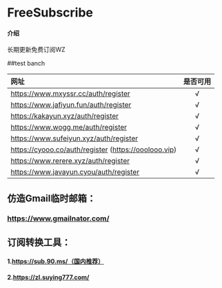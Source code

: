 # FreeSubscribe

#### 介绍
长期更新免费订阅WZ

##test banch



| 网址                                                  | 是否可用 |
| :---------------------------------------------------- | :------: |
| https://www.mxyssr.cc/auth/register                   |    √     |
| https://www.jafiyun.fun/auth/register                 |    √     |
| https://kakayun.xyz/auth/register                     |    √     |
| https://www.wogg.me/auth/register                     |    √     |
| https://www.sufeiyun.xyz/auth/register                |    √     |
| https://cyooo.co/auth/register  (https://ooolooo.vip) |    √     |
| https://www.rerere.xyz/auth/register                  |    √     |
| https://www.javayun.cyou/auth/register                |    √     |

## 仿造Gmail临时邮箱：

### https://www.gmailnator.com/

## 订阅转换工具：

#### 1.https://sub.90.ms/（国内推荐）

#### 2.https://zl.suying777.com/